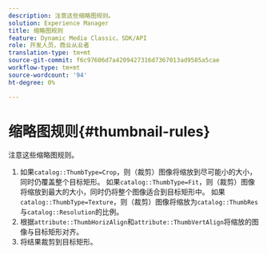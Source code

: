 ```yaml
---
description: 注意这些缩略图规则。
solution: Experience Manager
title: 缩略图规则
feature: Dynamic Media Classic，SDK/API
role: 开发人员，商业从业者
translation-type: tm+mt
source-git-commit: f6c97606d7a4209427316d7367013ad9585a5cae
workflow-type: tm+mt
source-wordcount: '94'
ht-degree: 0%

---
```



# 缩略图规则{#thumbnail-rules}

注意这些缩略图规则。

1. 如果`catalog::ThumbType=Crop`，则（裁剪）图像将缩放到尽可能小的大小，同时仍覆盖整个目标矩形。 如果`catalog::ThumbType=Fit`，则（裁剪）图像将缩放到最大的大小，同时仍将整个图像适合到目标矩形中。 如果`catalog::ThumbType=Texture`，则（裁剪）图像将缩放为`catalog::ThumbRes`与`catalog::Resolution`的比例。
1. 根据`attribute::ThumbHorizAlign`和`attribute::ThumbVertAlign`将缩放的图像与目标矩形对齐。
1. 将结果裁剪到目标矩形。

